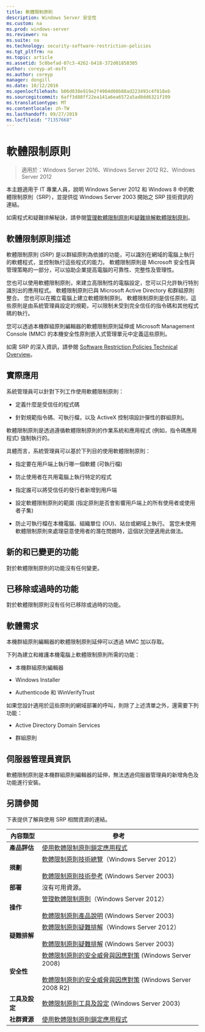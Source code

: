 ```yaml
---
title: 軟體限制原則
description: Windows Server 安全性
ms.custom: na
ms.prod: windows-server
ms.reviewer: na
ms.suite: na
ms.technology: security-software-restriction-policies
ms.tgt_pltfrm: na
ms.topic: article
ms.assetid: 5c0befad-07c3-4262-b418-372d01850305
author: coreyp-at-msft
ms.author: coreyp
manager: dongill
ms.date: 10/12/2016
ms.openlocfilehash: b06d038e919e2f4904d60b88ad223493c4f818eb
ms.sourcegitcommit: 6aff3d88ff22ea141a6ea6572a5ad8dd6321f199
ms.translationtype: MT
ms.contentlocale: zh-TW
ms.lasthandoff: 09/27/2019
ms.locfileid: "71357668"
---
```

# <a name="software-restriction-policies"></a>軟體限制原則

>適用於：Windows Server 2016、Windows Server 2012 R2、Windows Server 2012

本主題適用于 IT 專業人員，說明 Windows Server 2012 和 Windows 8 中的軟體限制原則（SRP），並提供從 Windows Server 2003 開始之 SRP 技術資訊的連結。

如需程式和疑難排解秘訣，請參閱[管理軟體限制原則](administer-software-restriction-policies.md)和[疑難排解軟體限制原則](troubleshoot-software-restriction-policies.md)。

## <a name="BKMK_OVER"></a>軟體限制原則描述
軟體限制原則 (SRP) 是以群組原則為依據的功能，可以識別在網域的電腦上執行的軟體程式，並控制執行這些程式的能力。 軟體限制原則是 Microsoft 安全性與管理策略的一部分，可以協助企業提高電腦的可靠性、完整性及管理性。

您也可以使用軟體限制原則，來建立高限制性的電腦設定，您可以只允許執行特別識別出的應用程式。 軟體限制原則已與 Microsoft Active Directory 和群組原則整合。 您也可以在獨立電腦上建立軟體限制原則。 軟體限制原則是信任原則，這些原則是由系統管理員設定的規範，可以限制未受到完全信任的指令碼和其他程式碼的執行。

您可以透過本機群組原則編輯器的軟體限制原則延伸或 Microsoft Management Console (MMC) 的本機安全性原則嵌入式管理單元中定義這些原則。

如需 SRP 的深入資訊，請參閱 [Software Restriction Policies Technical Overview](software-restriction-policies-technical-overview.md)。

## <a name="BKMK_APP"></a>實際應用
系統管理員可以針對下列工作使用軟體限制原則：

-   定義什麼是受信任的程式碼

-   針對規範指令碼、可執行檔，以及 ActiveX 控制項設計彈性的群組原則。

軟體限制原則是透過遵循軟體限制原則的作業系統和應用程式 (例如，指令碼應用程式) 強制執行的。

具體而言，系統管理員可以基於下列目的使用軟體限制原則：

-   指定要在用戶端上執行哪一個軟體 (可執行檔)

-   防止使用者在共用電腦上執行特定的程式

-   指定誰可以將受信任的發行者新增到用戶端

-   設定軟體限制原則的範圍 (指定原則是否會影響用戶端上的所有使用者或使用者子集)

-   防止可執行檔在本機電腦、組織單位 (OU)、站台或網域上執行。 當您未使用軟體限制原則來處理惡意使用者的潛在問題時，這個狀況便適用此做法。

## <a name="BKMK_NEW"></a>新的和已變更的功能
對於軟體限制原則的功能沒有任何變更。

## <a name="BKMK_DEP"></a>已移除或過時的功能
對於軟體限制原則沒有任何已移除或過時的功能。

## <a name="BKMK_SOFT"></a>軟體需求
本機群組原則編輯器的軟體限制原則延伸可以透過 MMC 加以存取。

下列為建立和維護本機電腦上軟體限制原則所需的功能：

-   本機群組原則編輯器

-   Windows Installer

-   Authenticode 和 WinVerifyTrust

如果您設計適用於這些原則的網域部署的呼叫，則除了上述清單之外，還需要下列功能：

-   Active Directory Domain Services

-   群組原則

## <a name="BKMK_INSTALL"></a>伺服器管理員資訊
軟體限制原則是本機群組原則編輯器的延伸，無法透過伺服器管理員的新增角色及功能進行安裝。

## <a name="BKMK_LINKS"></a>另請參閱
下表提供了解與使用 SRP 相關資源的連結。

|內容類型|參考|
|--------|-------|
|**產品評估**|[使用軟體限制原則鎖定應用程式](https://technet.microsoft.com/magazine/2008.06.srp.aspx?pr=blog)|
|**規劃**|[軟體限制原則技術總覽](software-restriction-policies-technical-overview.md)（Windows Server 2012）<br /><br />[軟體限制原則技術參考](https://technet.microsoft.com/library/cc728085(v=WS.10).aspx) (Windows Server 2003)|
|**部署**|沒有可用資源。|
|**操作**|[管理軟體限制原則](administer-software-restriction-policies.md)（Windows Server 2012）<br /><br />[軟體限制原則產品說明](https://technet.microsoft.com/library/cc779607(v=WS.10).aspx) (Windows Server 2003)|
|**疑難排解**|[軟體限制原則疑難排解](troubleshoot-software-restriction-policies.md)（Windows Server 2012）<br /><br />[軟體限制原則疑難排解](https://technet.microsoft.com/library/cc737011(v=WS.10).aspx) (Windows Server 2003)|
|**安全性**|[軟體限制原則的安全威脅與因應對策](https://technet.microsoft.com/library/dd349795(v=WS.10).aspx) (Windows  Server 2008)<br /><br />[軟體限制原則的安全威脅與因應對策](https://technet.microsoft.com/library/hh125926(v=WS.10).aspx) (Windows Server 2008 R2)|
|**工具及設定**|[軟體限制原則工具及設定](https://technet.microsoft.com/library/cc782454(v=WS.10).aspx) (Windows Server 2003)|
|**社群資源**|[使用軟體限制原則鎖定應用程式](https://technet.microsoft.com/magazine/2008.06.srp.aspx?pr=blog)|



